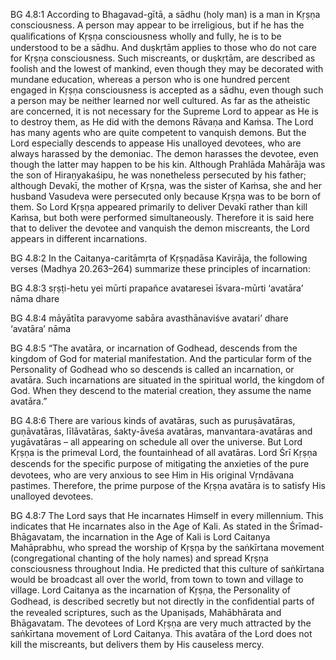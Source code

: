 BG 4.8:1	According to Bhagavad-gītā, a sādhu (holy man) is a man in Kṛṣṇa consciousness. A person may appear to be irreligious, but if he has the qualiﬁcations of Kṛṣṇa consciousness wholly and fully, he is to be understood to be a sādhu. And duṣkṛtām applies to those who do not care for Kṛṣṇa consciousness. Such miscreants, or duṣkṛtām, are described as foolish and the lowest of mankind, even though they may be decorated with mundane education, whereas a person who is one hundred percent engaged in Kṛṣṇa consciousness is accepted as a sādhu, even though such a person may be neither learned nor well cultured. As far as the atheistic are concerned, it is not necessary for the Supreme Lord to appear as He is to destroy them, as He did with the demons Rāvaṇa and Kaṁsa. The Lord has many agents who are quite competent to vanquish demons. But the Lord especially descends to appease His unalloyed devotees, who are always harassed by the demoniac. The demon harasses the devotee, even though the latter may happen to be his kin. Although Prahlāda Mahārāja was the son of Hiraṇyakaśipu, he was nonetheless persecuted by his father; although Devakī, the mother of Kṛṣṇa, was the sister of Kaṁsa, she and her husband Vasudeva were persecuted only because Kṛṣṇa was to be born of them. So Lord Kṛṣṇa appeared primarily to deliver Devakī rather than kill Kaṁsa, but both were performed simultaneously. Therefore it is said here that to deliver the devotee and vanquish the demon miscreants, the Lord appears in different incarnations.

BG 4.8:2	In the Caitanya-caritāmṛta of Kṛṣṇadāsa Kavirāja, the following verses (Madhya 20.263–264) summarize these principles of incarnation:

BG 4.8:3	sṛṣṭi-hetu yei mūrti prapañce avataresei īśvara-mūrti ‘avatāra’ nāma dhare

BG 4.8:4	māyātīta paravyome sabāra avasthānaviśve avatari’ dhare ‘avatāra’ nāma

BG 4.8:5	“The avatāra, or incarnation of Godhead, descends from the kingdom of God for material manifestation. And the particular form of the Personality of Godhead who so descends is called an incarnation, or avatāra. Such incarnations are situated in the spiritual world, the kingdom of God. When they descend to the material creation, they assume the name avatāra.”

BG 4.8:6	There are various kinds of avatāras, such as puruṣāvatāras, guṇāvatāras, līlāvatāras, śakty-āveśa avatāras, manvantara-avatāras and yugāvatāras – all appearing on schedule all over the universe. But Lord Kṛṣṇa is the primeval Lord, the fountainhead of all avatāras. Lord Śrī Kṛṣṇa descends for the speciﬁc purpose of mitigating the anxieties of the pure devotees, who are very anxious to see Him in His original Vṛndāvana pastimes. Therefore, the prime purpose of the Kṛṣṇa avatāra is to satisfy His unalloyed devotees.

BG 4.8:7	The Lord says that He incarnates Himself in every millennium. This indicates that He incarnates also in the Age of Kali. As stated in the Śrīmad-Bhāgavatam, the incarnation in the Age of Kali is Lord Caitanya Mahāprabhu, who spread the worship of Kṛṣṇa by the saṅkīrtana movement (congregational chanting of the holy names) and spread Kṛṣṇa consciousness throughout India. He predicted that this culture of saṅkīrtana would be broadcast all over the world, from town to town and village to village. Lord Caitanya as the incarnation of Kṛṣṇa, the Personality of Godhead, is described secretly but not directly in the conﬁdential parts of the revealed scriptures, such as the Upaniṣads, Mahābhārata and Bhāgavatam. The devotees of Lord Kṛṣṇa are very much attracted by the saṅkīrtana movement of Lord Caitanya. This avatāra of the Lord does not kill the miscreants, but delivers them by His causeless mercy.